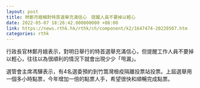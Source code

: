 ```yaml
---
layout: post
title: 林鄭月娥稱對特首選舉充滿信心　提醒人員不要掉以輕心
date: 2022-05-07 18:26:42.000000000 +08:00
link: https://news.rthk.hk/rthk/ch/component/k2/1647474-20220507.htm
categories: rthk
---
```


行政長官林鄭月娥表示，對明日舉行的特首選舉充滿信心，但提醒工作人員不要掉以輕心，往往以為很順利的情況下就會出現少少「甩漏」。

選管會主席馮驊表示，有4名選委預約到竹篙灣檢疫隔離投票站投票。上屆選舉用一個多小時點票，今年增加一倍的點票人手，希望很快和順暢完成點票。
